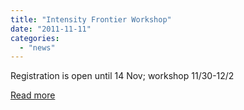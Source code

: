```yaml
---
title: "Intensity Frontier Workshop"
date: "2011-11-11"
categories: 
  - "news"
---
```


Registration is open until 14 Nov; workshop 11/30-12/2

[Read more](http://www.intensityfrontier.org)
